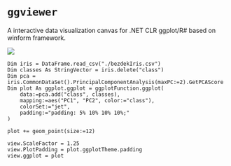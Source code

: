 # ``ggviewer``

A interactive data visualization canvas for .NET CLR ggplot/R# based on winform framework.

![](./docs/Capture.PNG)

```vbnet
Dim iris = DataFrame.read_csv("./bezdekIris.csv")
Dim classes As StringVector = iris.delete("class")
Dim pca = iris.CommonDataSet().PrincipalComponentAnalysis(maxPC:=2).GetPCAScore
Dim plot As ggplot.ggplot = ggplotFunction.ggplot(
    data:=pca.add("class", classes),
    mapping:=aes("PC1", "PC2", color:="class"),
    colorSet:="jet",
    padding:="padding: 5% 10% 10% 10%;"
)

plot += geom_point(size:=12)

view.ScaleFactor = 1.25
view.PlotPadding = plot.ggplotTheme.padding
view.ggplot = plot
```
